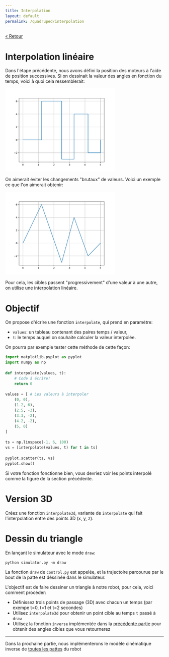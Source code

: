 ```yaml
---
title: Interpolation
layout: default
permalink: /quadruped/interpolation
---
```


[&laquo; Retour](/quadruped/)

# Interpolation linéaire

Dans l'étape précédente, nous avons défini la position des moteurs à l'aide de position successives. Si
on dessinait la valeur des angles en fonction du temps, voici à quoi cela ressemblerait:

<div class="text-center">
<img src="/quadruped/img/steps.svg" width="350">
</div>

On aimerait éviter les changements "brutaux" de valeurs. Voici un exemple ce que l'on aimerait obtenir:

<div class="text-center">
<img src="/quadruped/img/lines.svg" width="350">
</div>

Pour cela, les cibles passent "progressivement" d'une valeur à une autre, on utilise une interpolation
linéaire.

# Objectif

On propose d'écrire une fonction `interpolate`, qui prend en paramètre:

* `values`: un tableau contenant des paires temps / valeur,
* `t`: le temps auquel on souhaite calculer la valeur interpolée.

On pourra par exemple tester cette méthode de cette façon:

```python
import matplotlib.pyplot as pyplot
import numpy as np

def interpolate(values, t):
    # Code à écrire!
    return 0

values = [ # Les valeurs à interpoler
    (0, 0),
    (1.2, 6),
    (2.5, -3),
    (3.3, -2),
    (4.2, -2),
    (5, 0)
]

ts = np.linspace(-1, 6, 100)
vs = [interpolate(values, t) for t in ts]

pyplot.scatter(ts, vs)
pyplot.show()
```

Si votre fonction fonctionne bien, vous devriez voir les points interpolé comme la figure de la section précédente.

# Version 3D

Créez une fonction `interpolate3d`, variante de `interpolate` qui fait l'interpolation entre des points 3D
(x, y, z).

# Dessin du triangle

En lançant le simulateur avec le mode `draw`:

```
python simulator.py -m draw
```

La fonction `draw` de `control.py` est appelée, et la trajectoire parcourue par le bout de la patte est déssinée
dans le simulateur.

L'objectif est de faire dessiner un triangle à notre robot, pour cela, voici comment procéder:

* Définissez trois points de passage (3D) avec chacun un temps (par exempe t=0, t=1 et t=2 secondes)
* Utilisez `interpolate3d` pour obtenir un point cible au temps `t` passé à `draw`
* Utilisez la fonction `inverse` implémentée dans la [précédente partie](/quadruped/kinematics) pour obtenir
des angles cibles que vous retournerez

<hr/>

Dans la prochaine partie, nous implémenterons le modèle cinématique inverse de [toutes les pattes](/quadruped/legs)
du robot
